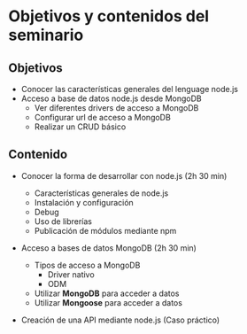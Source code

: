 # Objetivos y contenidos del seminario



## Objetivos
- Conocer las características generales del lenguage node.js
- Acceso a base de datos node.js desde MongoDB
    - Ver diferentes drivers de acceso a MongoDB
    - Configurar url de acceso a MongoDB
    - Realizar un CRUD básico
    



## Contenido
- Conocer la forma de desarrollar con node.js (2h 30 min)
    - Características generales de node.js
    - Instalación y configuración
    - Debug
    - Uso de librerías
    - Publicación de módulos mediante npm
    



    
- Acceso a bases de datos MongoDB (2h 30 min)
    - Tipos de acceso a MongoDB
        - Driver nativo
        - ODM
    - Utilizar **MongoDB** para acceder a datos
    - Utilizar **Mongoose** para acceder a datos




- Creación de una API mediante node.js (Caso práctico)

